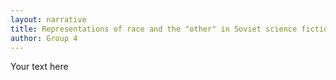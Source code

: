 ```yaml
---
layout: narrative
title: Representations of race and the "other" in Soviet science fiction and science
author: Group 4
---
```

Your text here